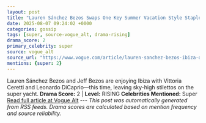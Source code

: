```yaml
---
layout: post
title: "Lauren Sánchez Bezos Swaps One Key Summer Vacation Style Staple for Another"
date: 2025-08-07 09:24:02 +0000
categories: gossip
tags: [super, source-vogue_alt, drama-rising]
drama_score: 2
primary_celebrity: super
source: vogue_alt
source_url: "https://www.vogue.com/article/lauren-sanchez-bezos-ibiza-date-night-style"
mentions: {super: 2}
---
```


Lauren Sánchez Bezos and Jeff Bezos are enjoying Ibiza with Vittoria Ceretti and Leonardo DiCaprio—this time, leaving sky-high stilettos on the super yacht. **Drama Score:** 2 | **Level:** RISING **Celebrities Mentioned:** Super [Read full article at Vogue Alt](https://www.vogue.com/article/lauren-sanchez-bezos-ibiza-date-night-style) --- *This post was automatically generated from RSS feeds. Drama scores are calculated based on mention frequency and source reliability.*